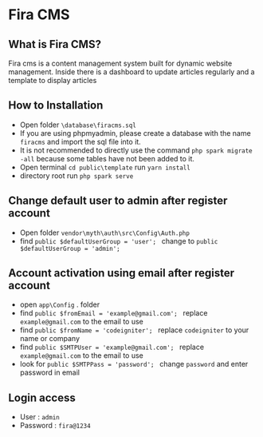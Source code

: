 # Fira CMS

## What is Fira CMS?

Fira cms is a content management system built for dynamic website management. Inside there is a dashboard to update articles 
regularly and a template to display articles 

## How to Installation

- Open folder `\database\firacms.sql`
- If you are using phpmyadmin, please create a database with the name `firacms` and import the sql file into it.
- It is not recommended to directly use the command `php spark migrate -all` because some tables have not been added to it. 
- Open terminal `cd public\template` run `yarn install`
- directory root run `php spark serve`

## Change default user to admin after register account

- Open folder `vendor\myth\auth\src\Config\Auth.php`
- find `public $defaultUserGroup = 'user'; ` change to `public $defaultUserGroup = 'admin'; ` 


## Account activation using email after register account

- open `app\Config` . folder
- find `public $fromEmail = 'example@gmail.com'; ` replace `example@gmail.com` to the email to use
- find `public $fromName = 'codeigniter'; ` replace `codeigniter` to your name or company
- find `public $SMTPUser = 'example@gmail.com'; ` replace `example@gmail.com` to the email to use
- look for `public $SMTPPass = 'password'; ` change `password` and enter password in email

## Login access

- User : `admin`
- Password : `fira@1234`

